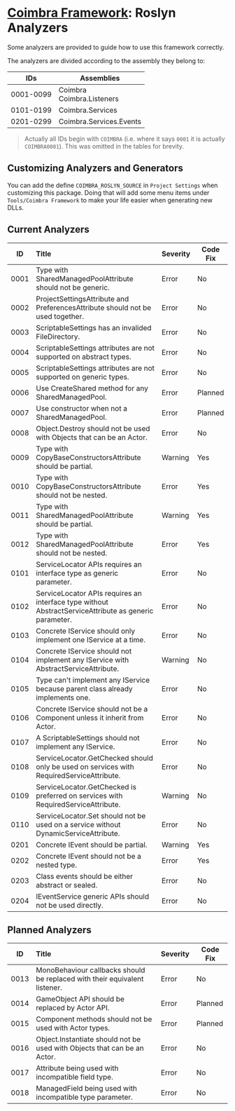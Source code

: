 ﻿# [Coimbra Framework](Index.md): Roslyn Analyzers

Some analyzers are provided to guide how to use this framework correctly.

The analyzers are divided according to the assembly they belong to:

| IDs       | Assemblies                    |
|-----------|-------------------------------|
| 0001-0099 | Coimbra</br>Coimbra.Listeners |
| 0101-0199 | Coimbra.Services              |
| 0201-0299 | Coimbra.Services.Events       |

> Actually all IDs begin with `COIMBRA` (i.e. where it says `0001` it is actually `COIMBRA0001`). This was omitted in the tables for brevity.

## Customizing Analyzers and Generators

You can add the define `COIMBRA_ROSLYN_SOURCE` in `Project Settings` when customizing this package. Doing that will add some menu items under `Tools/Coimbra Framework` to make your life easier when generating new DLLs.

## Current Analyzers

| ID   | Title                                                                                                 | Severity | Code Fix |
|------|:------------------------------------------------------------------------------------------------------|----------|----------|
| 0001 | Type with SharedManagedPoolAttribute should not be generic.                                           | Error    | No       |
| 0002 | ProjectSettingsAttribute and PreferencesAttribute should not be used together.                        | Error    | No       |
| 0003 | ScriptableSettings has an invalided FileDirectory.                                                    | Error    | No       |
| 0004 | ScriptableSettings attributes are not supported on abstract types.                                    | Error    | No       |
| 0005 | ScriptableSettings attributes are not supported on generic types.                                     | Error    | No       |
| 0006 | Use CreateShared method for any SharedManagedPool.                                                    | Error    | Planned  |
| 0007 | Use constructor when not a SharedManagedPool.                                                         | Error    | Planned  |
| 0008 | Object.Destroy should not be used with Objects that can be an Actor.                                  | Error    | No       |
| 0009 | Type with CopyBaseConstructorsAttribute should be partial.                                            | Warning  | Yes      |
| 0010 | Type with CopyBaseConstructorsAttribute should not be nested.                                         | Error    | Yes      |
| 0011 | Type with SharedManagedPoolAttribute should be partial.                                               | Warning  | Yes      |
| 0012 | Type with SharedManagedPoolAttribute should not be nested.                                            | Error    | Yes      |
| 0101 | ServiceLocator APIs requires an interface type as generic parameter.                                  | Error    | No       |
| 0102 | ServiceLocator APIs requires an interface type without AbstractServiceAttribute as generic parameter. | Error    | No       |
| 0103 | Concrete IService should only implement one IService at a time.                                       | Error    | No       |
| 0104 | Concrete IService should not implement any IService with AbstractServiceAttribute.                    | Warning  | No       |
| 0105 | Type can't implement any IService because parent class already implements one.                        | Error    | No       |
| 0106 | Concrete IService should not be a Component unless it inherit from Actor.                             | Error    | No       |
| 0107 | A ScriptableSettings should not implement any IService.                                               | Error    | No       |
| 0108 | ServiceLocator.GetChecked should only be used on services with RequiredServiceAttribute.              | Error    | No       |
| 0109 | ServiceLocator.GetChecked is preferred on services with RequiredServiceAttribute.                     | Warning  | No       |
| 0110 | ServiceLocator.Set should not be used on a service without DynamicServiceAttribute.                   | Error    | No       |
| 0201 | Concrete IEvent should be partial.                                                                    | Warning  | Yes      |
| 0202 | Concrete IEvent should not be a nested type.                                                          | Error    | Yes      |
| 0203 | Class events should be either abstract or sealed.                                                     | Error    | No       |
| 0204 | IEventService generic APIs should not be used directly.                                               | Error    | No       |

## Planned Analyzers

| ID   | Title                                                                      | Severity | Code Fix |
|------|:---------------------------------------------------------------------------|----------|----------|
| 0013 | MonoBehaviour callbacks should be replaced with their equivalent listener. | Error    | No       |
| 0014 | GameObject API should be replaced by Actor API.                            | Error    | Planned  |
| 0015 | Component methods should not be used with Actor types.                     | Error    | Planned  |
| 0016 | Object.Instantiate should not be used with Objects that can be an Actor.   | Error    | No       |
| 0017 | Attribute being used with incompatible field type.                         | Error    | No       |
| 0018 | ManagedField being used with incompatible type parameter.                  | Error    | No       |
